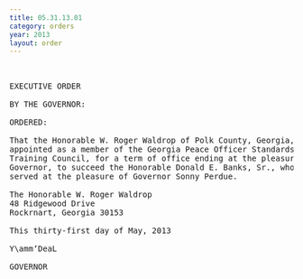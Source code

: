 ```yaml
---
title: 05.31.13.01
category: orders
year: 2013
layout: order
---
```


<pre> 

EXECUTIVE ORDER

BY THE GOVERNOR:

ORDERED:

That the Honorable W. Roger Waldrop of Polk County, Georgia, is
appointed as a member of the Georgia Peace Officer Standards and
Training Council, for a term of office ending at the pleasure of the
Governor, to succeed the Honorable Donald E. Banks, Sr., who
served at the pleasure of Governor Sonny Perdue.

The Honorable W. Roger Waldrop
48 Ridgewood Drive
Rockrnart, Georgia 30153

This thirty-first day of May, 2013

Y\amm‘DeaL

GOVERNOR

</pre>
